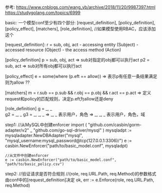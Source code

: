 参考:   https://www.cnblogs.com/wang_yb/archive/2018/11/20/9987397.html
        https://studygolang.com/topics/6999


basic:
    一个模型conf至少有四个部分:
        [request_definition], 
        [policy_definition], 
        [policy_effect], 
        [matchers],
        [role_definition], //如果模型使用RBAC，应该添加这个

[request_definition]:
    r = sub, obj, act
        - accessing entity (Subject)
        - accessed resource (Object)
        - the access method (Action)

[policy_definition]
    p = sub, obj, act   =>  sub对指定的obj都可以执行act
    p2 = sub, act   =>  sub对所有obj都可以执行act

[policy_effect]
    e = some(where (p.eft == allow))    =>  表示p有任意一条结果满足则为allow ??

[matchers]
    m = r.sub == p.sub && r.obj == p.obj && r.act == p.act  => 定义request和policy的匹配规则，决定p.eft为allow还是deny

[role_definition]
    g = _, _   
    g2 = _, _
    g3 = _, _, _
    => _, _ 表示用户，角色
    => _, _, _ 表示用户，角色，域


step1:
    //从MySQL中创建enforcer
    import (
        "github.com/casbin/gorm-adapter/v2"
        _ "github.com/go-sql-driver/mysql"
    )
    mysqladpt := mysqladapter.NewDBAdapter("mysql", "mysql_username:mysql_password@tcp(127.0.0.1:3306)/")
    e := casbin.NewEnforcer("path/to/basic_model.conf", mysqladpt)

    //从文件中创建enforcer
    e := casbin.NewEnforcer("path/to/basic_model.conf", "path/to/basic_policy.csv")


step2:
    //验证请求是否符合规则
    //{role, req.URL.Path, req.Method}的参数格式由conf中的[request_definition]决定
    ok, err := e.Enforce(role, req.URL.Path, req.Method)

